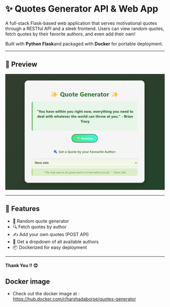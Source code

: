 # ✨ Quotes Generator API & Web App

A full-stack Flask-based web application that serves motivational quotes through a RESTful API and a sleek frontend. Users can view random quotes, fetch quotes by their favorite authors, and even add their own!

Built with **Python Flask**and packaged with **Docker** for portable deployment.

---

## 📸 Preview

![Screenshot of the app](preview.png) <!-- Optional: Add your own screenshot image -->

---

## 🧠 Features

- 🎲 Random quote generator
- 🔍 Fetch quotes by author
- ✍️ Add your own quotes (POST API)
- 🧾 Get a dropdown of all available authors
- 📦 Dockerized for easy deployment

---

<h4>Thank You !! 😊</h4>

## Docker image
- Check out the docker image at : https://hub.docker.com/r/harshadaborse/quotes-generator
